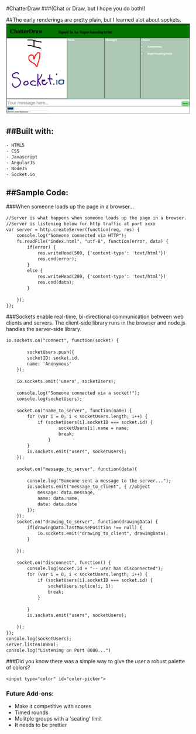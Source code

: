 #ChatterDraw
###(Chat or Draw, but I hope you do both!)

##The early renderings are pretty plain, but I learned alot about sockets.
![Screenshot](screenshot.png "ChatterDraw screenshot")

##Built with:
---
```
- HTML5
- CSS
- Javascript
- AngularJS
- NodeJS
- Socket.io
```
##Sample Code:
---
###When someone loads up the page in a browser...
```
//Server is what happens when someone loads up the page in a browser.
//Server is listening below for http traffic at port xxxx
var server = http.createServer(function(req, res) {
	console.log("Someone connected via HTTP");
	fs.readFile("index.html", "utf-8", function(error, data) {
		if(error) {
			res.writeHead(500, {'content-type': 'text/html'})
			res.end(error);
		}
		else {
			res.writeHead(200, {'content-type': 'text/html'})
			res.end(data);
		}
		
	});
});
```
###Sockets enable real-time, bi-directional communication between web clients and servers. The client-side library runs in the browser and node.js handles the server-side library.
```
io.sockets.on("connect", function(socket) {

		socketUsers.push({
		socketID: socket.id,
		name: 'Anonymous'
	});

	io.sockets.emit('users', socketUsers);

	console.log("Someone connected via a socket!");
	console.log(socketUsers);

	socket.on("name_to_server", function(name) {
		for (var i = 0; i < socketUsers.length; i++) {
			if (socketUsers[i].socketID === socket.id) {
					socketUsers[i].name = name;
					break;
				}
		}
		io.sockets.emit("users", socketUsers);
	});

	socket.on("message_to_server", function(data){

		console.log("Someone sent a message to the server...");
		io.sockets.emit("message_to_client", { //object
			message: data.message,
			name: data.name,
			date: data.date
		});
	});
	socket.on("drawing_to_server", function(drawingData) {
		if(drawingData.lastMousePosition !== null) {
			io.sockets.emit("drawing_to_client", drawingData);
		}
		
	});

	socket.on("disconnect", function() {
		console.log(socket.id + "-- user has disconnected");
		for (var i = 0; i < socketUsers.length; i++) {
			if (socketUsers[i].socketID === socket.id) {
				socketUsers.splice(i, 1);
				break;
			}
			
		}
		io.sockets.emit("users", socketUsers);
		
	});
});
console.log(socketUsers);
server.listen(8080); 
console.log("Listening on Port 8080...")
```
###Did you know there was a simple way to give the user a robust palette of colors?
```
<input type="color" id="color-picker">
```
### Future Add-ons:
* Make it competitive with scores
* Timed rounds
* Mulitple groups with a 'seating' limit
* It needs to be prettier
